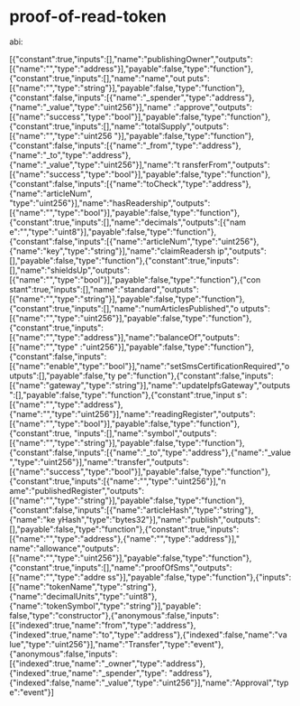 # proof-of-read-token

abi:

 [{"constant":true,"inputs":[],"name":"publishingOwner","outputs":[{"name":"","type":"address"}],"payable":false,"type":"function"},{"constant":true,"inputs":[],"name":"name","out    puts":[{"name":"","type":"string"}],"payable":false,"type":"function"},{"constant":false,"inputs":[{"name":"_spender","type":"address"},{"name":"_value","type":"uint256"}],"name"    :"approve","outputs":[{"name":"success","type":"bool"}],"payable":false,"type":"function"},{"constant":true,"inputs":[],"name":"totalSupply","outputs":[{"name":"","type":"uint256    "}],"payable":false,"type":"function"},{"constant":false,"inputs":[{"name":"_from","type":"address"},{"name":"_to","type":"address"},{"name":"_value","type":"uint256"}],"name":"t    ransferFrom","outputs":[{"name":"success","type":"bool"}],"payable":false,"type":"function"},{"constant":false,"inputs":[{"name":"toCheck","type":"address"},{"name":"articleNum",    "type":"uint256"}],"name":"hasReadership","outputs":[{"name":"","type":"bool"}],"payable":false,"type":"function"},{"constant":true,"inputs":[],"name":"decimals","outputs":[{"nam    e":"","type":"uint8"}],"payable":false,"type":"function"},{"constant":false,"inputs":[{"name":"articleNum","type":"uint256"},{"name":"key","type":"string"}],"name":"claimReadersh    ip","outputs":[],"payable":false,"type":"function"},{"constant":true,"inputs":[],"name":"shieldsUp","outputs":[{"name":"","type":"bool"}],"payable":false,"type":"function"},{"con    stant":true,"inputs":[],"name":"standard","outputs":[{"name":"","type":"string"}],"payable":false,"type":"function"},{"constant":true,"inputs":[],"name":"numArticlesPublished","o    utputs":[{"name":"","type":"uint256"}],"payable":false,"type":"function"},{"constant":true,"inputs":[{"name":"","type":"address"}],"name":"balanceOf","outputs":[{"name":"","type"    :"uint256"}],"payable":false,"type":"function"},{"constant":false,"inputs":[{"name":"enable","type":"bool"}],"name":"setSmsCertificationRequired","outputs":[],"payable":false,"ty    pe":"function"},{"constant":false,"inputs":[{"name":"gateway","type":"string"}],"name":"updateIpfsGateway","outputs":[],"payable":false,"type":"function"},{"constant":true,"input    s":[{"name":"","type":"address"},{"name":"","type":"uint256"}],"name":"readingRegister","outputs":[{"name":"","type":"bool"}],"payable":false,"type":"function"},{"constant":true,    "inputs":[],"name":"symbol","outputs":[{"name":"","type":"string"}],"payable":false,"type":"function"},{"constant":false,"inputs":[{"name":"_to","type":"address"},{"name":"_value    ","type":"uint256"}],"name":"transfer","outputs":[{"name":"success","type":"bool"}],"payable":false,"type":"function"},{"constant":true,"inputs":[{"name":"","type":"uint256"}],"n    ame":"publishedRegister","outputs":[{"name":"","type":"string"}],"payable":false,"type":"function"},{"constant":false,"inputs":[{"name":"articleHash","type":"string"},{"name":"ke    yHash","type":"bytes32"}],"name":"publish","outputs":[],"payable":false,"type":"function"},{"constant":true,"inputs":[{"name":"","type":"address"},{"name":"","type":"address"}],"    name":"allowance","outputs":[{"name":"","type":"uint256"}],"payable":false,"type":"function"},{"constant":true,"inputs":[],"name":"proofOfSms","outputs":[{"name":"","type":"addre    ss"}],"payable":false,"type":"function"},{"inputs":[{"name":"tokenName","type":"string"},{"name":"decimalUnits","type":"uint8"},{"name":"tokenSymbol","type":"string"}],"payable":    false,"type":"constructor"},{"anonymous":false,"inputs":[{"indexed":true,"name":"from","type":"address"},{"indexed":true,"name":"to","type":"address"},{"indexed":false,"name":"va    lue","type":"uint256"}],"name":"Transfer","type":"event"},{"anonymous":false,"inputs":[{"indexed":true,"name":"_owner","type":"address"},{"indexed":true,"name":"_spender","type":    "address"},{"indexed":false,"name":"_value","type":"uint256"}],"name":"Approval","type":"event"}]

